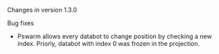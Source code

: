 Changes in version 1.3.0

Bug fixes

- Pswarm allows every databot to change position by checking a new index. Priorly, databot with index 0 was frozen in the projection.

